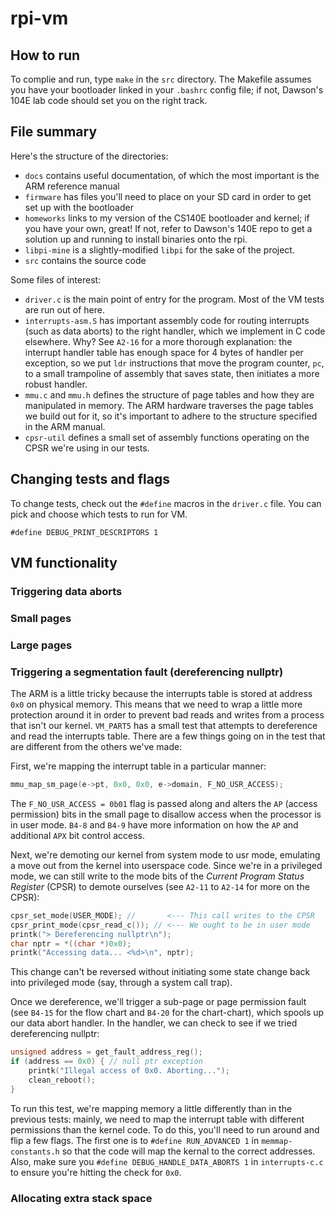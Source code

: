 # rpi-vm

## How to run
To complie and run, type `make` in the `src` directory. The Makefile assumes you have your bootloader linked in your `.bashrc` config file; if not, Dawson's 104E lab code should set you on the right track.

## File summary
Here's the structure of the directories:
- `docs` contains useful documentation, of which the most important is the ARM reference manual
- `firmware` has files you'll need to place on your SD card in order to get set up with the bootloader
- `homeworks` links to my version of the CS140E bootloader and kernel; if you have your own, great! If not, refer 
to Dawson's 140E repo to get a solution up and running to install binaries onto the rpi.
- `libpi-mine` is a slightly-modified `libpi` for the sake of the project.
- `src` contains the source code

Some files of interest:
- `driver.c` is the main point of entry for the program. Most of the VM tests are run out of here.
- `interrupts-asm.S` has important assembly code for routing interrupts (such as data aborts) to the right handler, which we implement in C code elsewhere. Why? See `A2-16` for a more thorough explanation: the interrupt handler table has enough space for 4 bytes of handler per exception, so we put `ldr` instructions that move the program counter, `pc`,
to a small trampoline of assembly that saves state, then initiates a more robust handler.
- `mmu.c` and `mmu.h` defines the structure of page tables and how they are manipulated in memory. The ARM hardware 
traverses the page tables we build out for it, so it's important to adhere to the structure specified in the ARM manual.
- `cpsr-util` defines a small set of assembly functions operating on the CPSR we're using in our tests.

## Changing tests and flags
To change tests, check out the `#define` macros in the `driver.c` file. You can pick and choose which tests to run for VM.

`#define DEBUG_PRINT_DESCRIPTORS 1`

## VM functionality

### Triggering data aborts

### Small pages

### Large pages

### Triggering a segmentation fault (dereferencing nullptr)
The ARM is a little tricky because the interrupts table is stored at address `0x0` on physical memory.
This means that we need to wrap a little more protection around it in order to prevent bad reads and writes
from a process that isn't our kernel. `VM_PART5` has a small test that attempts to dereference and read the
interrupts table. There are a few things going on in the test that are different from the others we've made:

First, we're mapping the interrupt table in a particular manner:
```c
mmu_map_sm_page(e->pt, 0x0, 0x0, e->domain, F_NO_USR_ACCESS);
```
The `F_NO_USR_ACCESS = 0b01` flag is passed along and alters the `AP` (access permission) bits in the small page
to disallow access when the processor is in user mode. `B4-8` and `B4-9` have more information on how the `AP` 
and additional `APX` bit control access.

Next, we're demoting our kernel from system mode to usr mode, emulating a move out from the kernel into userspace
code. Since we're in a privileged mode, we can still write to the mode bits of the _Current Program Status Register_ 
(CPSR) to demote ourselves (see `A2-11` to `A2-14` for more on the CPSR):

```c
cpsr_set_mode(USER_MODE); //       <--- This call writes to the CPSR
cpsr_print_mode(cpsr_read_c()); // <--- We ought to be in user mode
printk("> Dereferencing nullptr\n");
char nptr = *((char *)0x0);
printk("Accessing data... <%d>\n", nptr);
```

This change can't be reversed without initiating some state change back into privileged mode (say, through
a system call trap).

Once we dereference, we'll trigger a sub-page or page permission fault (see `B4-15` for the flow chart and `B4-20`
for the chart-chart), which spools up our data abort handler. In the handler, we can check to see if we tried 
dereferencing nullptr:

```c
unsigned address = get_fault_address_reg();
if (address == 0x0) { // null ptr exception
    printk("Illegal access of 0x0. Aborting...");
    clean_reboot();
}
```

To run this test, we're mapping memory a little differently than in the previous tests: mainly, we need to map the interrupt table with different permissions than the kernel code. To do this, you'll need to 
run around and flip a few flags. The first one is to `#define RUN_ADVANCED 1` in `memmap-constants.h` so that the code will map the kernal to the correct addresses. Also, make sure you `#define DEBUG_HANDLE_DATA_ABORTS 1` in `interrupts-c.c` to ensure you're hitting the check for `0x0`.

### Allocating extra stack space
